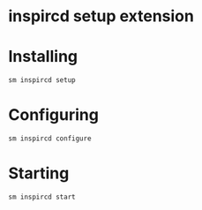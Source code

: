 # inspircd setup extension


# Installing

    sm inspircd setup

# Configuring

    sm inspircd configure

# Starting

    sm inspircd start

